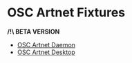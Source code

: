 # OSC Artnet Fixtures

**/!\ BETA VERSION**

- [OSC Artnet Daemon](https://github.com/MrFrangipane/osc-artnet-daemon)
- [OSC Artnet Desktop](https://github.com/MrFrangipane/osc-artnet-desktop)
